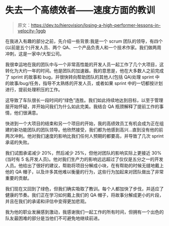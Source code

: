 # 失去一个高绩效者——速度方面的教训

> 原文：<https://dev.to/hierovision/losing-a-high-performer-lessons-in-velocity-1ggb>

在我进入有趣的部分之前，先介绍一些背景:我是一个 scrum 团队的领导，有四个(以前是五个)开发人员、两个 QA、一个产品负责人和一个技术作家。我们做两周冲刺，这是一家中/大型公司。

我很幸运地在我的团队中与一个非常高性能的开发人员一起工作了几个大项目，这转化为大约一年的时间。他是团队的加速器。我的意思是，他在大多数人之前完成了 sprint 的故事和 bug，并很快转向帮助团队的其他人(包括 QA)处理 sprint 中的故事/bug/任务，指导不太熟练的开发人员，或者如果 sprint 中的一切都按计划进行，提前处理积压的工作。

这导致了车队很长一段时间的“绿色”连胜。我们如此持续地达到目标，以至于管理层开始怀疑，并开始问我们为什么如此完美。我结合 QA 瓶颈解释了提前工作的事情，他们很满意。

快进到一个大项目的结束和另一个项目的开始，我的高绩效员工有机会成为正在组建的新功能团队的团队领导。他欣然接受，我们都为他感到高兴...直到没有他的前两次冲刺。他对我们速度的影响比我们任何人预期的都要高，并导致了几次 sprint 承诺的失败。

我们试图承诺减少 20%，然后减少 25%，但他对团队的影响实际上更接近 30%(当时有 5 名开发人员)。他对我们生产力的影响远远超过了仅仅是五分之一的开发人员。他给出了很好的建议，帮助将项目分解成小块，在有帮助的时候无缝地戴上他的 QA 帽子，以及许多其他难以衡量的行为，这些行为加起来对团队做出了非常重要的贡献。

我们现在又回到了绿色，但我们确实吸取了教训。每个人都加快了步伐，并适应了健康的节奏。我们正在学习如何戴上我们的 QA 帽子，将故事分解成更小的片段，并且在我们的承诺和评估中变得更加悲观。

我为他的职业发展感到激动，我感谢我们一起工作的所有时间，但拥有一个出色的队友最困难的部分是当他们不可避免地继续前进。